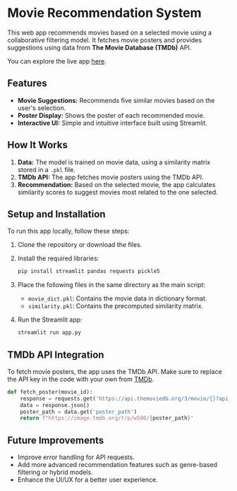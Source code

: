# Movie Recommendation System

This web app recommends movies based on a selected movie using a collaborative filtering model. It fetches movie posters and provides suggestions using data from **The Movie Database (TMDb)** API.

You can explore the live app [here](https://movie-recommendation-system-lrb5ut8ktaq79w4fetqbdt.streamlit.app/).

## Features

- **Movie Suggestions:** Recommends five similar movies based on the user's selection.
- **Poster Display:** Shows the poster of each recommended movie.
- **Interactive UI:** Simple and intuitive interface built using Streamlit.

## How It Works

1. **Data:** The model is trained on movie data, using a similarity matrix stored in a `.pkl` file.
2. **TMDb API:** The app fetches movie posters using the TMDb API.
3. **Recommendation:** Based on the selected movie, the app calculates similarity scores to suggest movies most related to the one selected.

## Setup and Installation

To run this app locally, follow these steps:

1. Clone the repository or download the files.
   
2. Install the required libraries:
   ```bash
   pip install streamlit pandas requests pickle5
   ```

3. Place the following files in the same directory as the main script:
   - `movie_dict.pkl`: Contains the movie data in dictionary format.
   - `similarity.pkl`: Contains the precomputed similarity matrix.

4. Run the Streamlit app:
   ```bash
   streamlit run app.py
   ```

## TMDb API Integration

To fetch movie posters, the app uses the TMDb API. Make sure to replace the API key in the code with your own from [TMDb](https://www.themoviedb.org/documentation/api).

```python
def fetch_poster(movie_id):
    response = requests.get('https://api.themoviedb.org/3/movie/{}?api_key=<YOUR_API_KEY>&language=en-US'.format(movie_id))
    data = response.json()
    poster_path = data.get('poster_path')
    return f"https://image.tmdb.org/t/p/w500/{poster_path}"
```

## Future Improvements

- Improve error handling for API requests.
- Add more advanced recommendation features such as genre-based filtering or hybrid models.
- Enhance the UI/UX for a better user experience.

